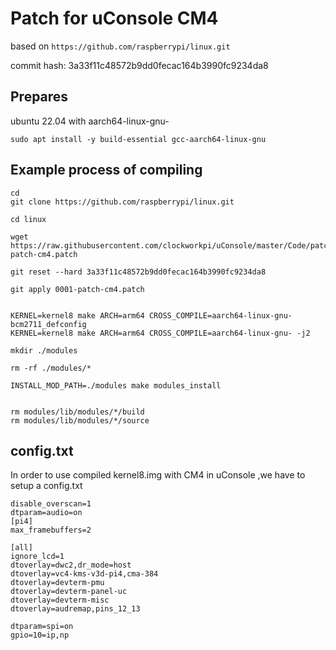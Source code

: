 # Patch for uConsole CM4

based on `https://github.com/raspberrypi/linux.git`

commit hash: 3a33f11c48572b9dd0fecac164b3990fc9234da8

## Prepares

ubuntu 22.04 with aarch64-linux-gnu-

```
sudo apt install -y build-essential gcc-aarch64-linux-gnu 
```

## Example process of compiling

```
cd
git clone https://github.com/raspberrypi/linux.git

cd linux

wget https://raw.githubusercontent.com/clockworkpi/uConsole/master/Code/patch/cm4/20230630/0001-patch-cm4.patch

git reset --hard 3a33f11c48572b9dd0fecac164b3990fc9234da8

git apply 0001-patch-cm4.patch


KERNEL=kernel8 make ARCH=arm64 CROSS_COMPILE=aarch64-linux-gnu- bcm2711_defconfig
KERNEL=kernel8 make ARCH=arm64 CROSS_COMPILE=aarch64-linux-gnu- -j2

mkdir ./modules

rm -rf ./modules/*

INSTALL_MOD_PATH=./modules make modules_install


rm modules/lib/modules/*/build
rm modules/lib/modules/*/source

```

## config.txt 

In order to use compiled kernel8.img with CM4 in uConsole ,we have to setup a config.txt

```
disable_overscan=1
dtparam=audio=on
[pi4]
max_framebuffers=2

[all]
ignore_lcd=1
dtoverlay=dwc2,dr_mode=host
dtoverlay=vc4-kms-v3d-pi4,cma-384
dtoverlay=devterm-pmu
dtoverlay=devterm-panel-uc
dtoverlay=devterm-misc
dtoverlay=audremap,pins_12_13

dtparam=spi=on
gpio=10=ip,np
```


